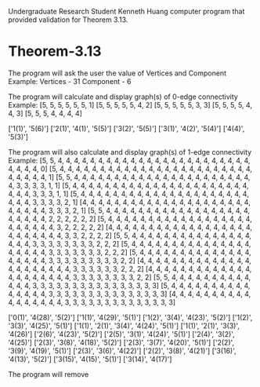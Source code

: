 Undergraduate Research Student Kenneth Huang computer program that provided validation for Theorem 3.13.
# Theorem-3.13
The program will ask the user the value of Vertices and Component
  Example: 
  Vertices - 31 
  Component - 6
  
The program will calculate and display graph(s) of 0-edge connectivity
  Example:
  [5, 5, 5, 5, 5, 5, 1]
  [5, 5, 5, 5, 5, 4, 2]
  [5, 5, 5, 5, 5, 3, 3]
  [5, 5, 5, 5, 4, 4, 3]
  [5, 5, 5, 4, 4, 4, 4]

  ['1(1)', '5(6)']
  ['2(1)', '4(1)', '5(5)']
  ['3(2)', '5(5)']
  ['3(1)', '4(2)', '5(4)']
  ['4(4)', '5(3)']

The program will also calculate and display graph(s) of 1-edge connectivity
  Example:
  [5, 5, 4, 4, 4, 4, 4, 4, 4, 4, 4, 4, 4, 4, 4, 4, 4, 4, 4, 4, 4, 4, 4, 4, 4, 4, 4, 4, 4, 4, 0]
  [5, 4, 4, 4, 4, 4, 4, 4, 4, 4, 4, 4, 4, 4, 4, 4, 4, 4, 4, 4, 4, 4, 4, 4, 4, 4, 4, 4, 4, 4, 1]
  [5, 5, 4, 4, 4, 4, 4, 4, 4, 4, 4, 4, 4, 4, 4, 4, 4, 4, 4, 4, 4, 4, 4, 4, 4, 3, 3, 3, 3, 1, 1]
  [5, 4, 4, 4, 4, 4, 4, 4, 4, 4, 4, 4, 4, 4, 4, 4, 4, 4, 4, 4, 4, 4, 4, 4, 4, 4, 3, 3, 3, 1, 1]
  [5, 4, 4, 4, 4, 4, 4, 4, 4, 4, 4, 4, 4, 4, 4, 4, 4, 4, 4, 4, 4, 4, 4, 4, 4, 3, 3, 3, 3, 2, 1]
  [4, 4, 4, 4, 4, 4, 4, 4, 4, 4, 4, 4, 4, 4, 4, 4, 4, 4, 4, 4, 4, 4, 4, 4, 4, 4, 3, 3, 3, 2, 1]
  [5, 5, 4, 4, 4, 4, 4, 4, 4, 4, 4, 4, 4, 4, 4, 4, 4, 4, 4, 4, 4, 4, 4, 4, 4, 2, 2, 2, 2, 2, 2]
  [5, 4, 4, 4, 4, 4, 4, 4, 4, 4, 4, 4, 4, 4, 4, 4, 4, 4, 4, 4, 4, 4, 4, 4, 4, 3, 2, 2, 2, 2, 2]
  [4, 4, 4, 4, 4, 4, 4, 4, 4, 4, 4, 4, 4, 4, 4, 4, 4, 4, 4, 4, 4, 4, 4, 4, 4, 3, 3, 2, 2, 2, 2]
  [5, 5, 4, 4, 4, 4, 4, 4, 4, 4, 4, 4, 4, 4, 4, 4, 4, 4, 4, 4, 3, 3, 3, 3, 3, 3, 3, 3, 2, 2, 2]
  [5, 4, 4, 4, 4, 4, 4, 4, 4, 4, 4, 4, 4, 4, 4, 4, 4, 4, 4, 4, 4, 3, 3, 3, 3, 3, 3, 3, 2, 2, 2]
  [5, 4, 4, 4, 4, 4, 4, 4, 4, 4, 4, 4, 4, 4, 4, 4, 4, 4, 4, 4, 3, 3, 3, 3, 3, 3, 3, 3, 3, 2, 2]
  [4, 4, 4, 4, 4, 4, 4, 4, 4, 4, 4, 4, 4, 4, 4, 4, 4, 4, 4, 4, 4, 4, 3, 3, 3, 3, 3, 3, 2, 2, 2]
  [4, 4, 4, 4, 4, 4, 4, 4, 4, 4, 4, 4, 4, 4, 4, 4, 4, 4, 4, 4, 4, 3, 3, 3, 3, 3, 3, 3, 3, 2, 2]
  [5, 5, 4, 4, 4, 4, 4, 4, 4, 4, 4, 4, 4, 4, 4, 3, 3, 3, 3, 3, 3, 3, 3, 3, 3, 3, 3, 3, 3, 3, 3]
  [5, 4, 4, 4, 4, 4, 4, 4, 4, 4, 4, 4, 4, 4, 4, 4, 3, 3, 3, 3, 3, 3, 3, 3, 3, 3, 3, 3, 3, 3, 3]
  [4, 4, 4, 4, 4, 4, 4, 4, 4, 4, 4, 4, 4, 4, 4, 4, 4, 3, 3, 3, 3, 3, 3, 3, 3, 3, 3, 3, 3, 3, 3]
  
  ['0(1)', '4(28)', '5(2)']
  ['1(1)', '4(29)', '5(1)']
  ['1(2)', '3(4)', '4(23)', '5(2)']
  ['1(2)', '3(3)', '4(25)', '5(1)']
  ['1(1)', '2(1)', '3(4)', '4(24)', '5(1)']
  ['1(1)', '2(1)', '3(3)', '4(26)']
  ['2(6)', '4(23)', '5(2)']
  ['2(5)', '3(1)', '4(24)', '5(1)']
  ['2(4)', '3(2)', '4(25)']
  ['2(3)', '3(8)', '4(18)', '5(2)']
  ['2(3)', '3(7)', '4(20)', '5(1)']
  ['2(2)', '3(9)', '4(19)', '5(1)']
  ['2(3)', '3(6)', '4(22)']
  ['2(2)', '3(8)', '4(21)']
  ['3(16)', '4(13)', '5(2)']
  ['3(15)', '4(15)', '5(1)']
  ['3(14)', '4(17)']

  The program will remove
